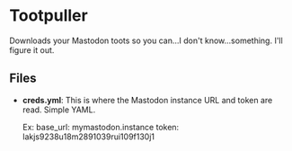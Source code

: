 # Tootpuller

Downloads your Mastodon toots so you can...I don't know...something. I'll figure it out.

## Files
* **creds.yml**: This is where the Mastodon instance URL and token are read. Simple YAML.

    Ex:
    base_url: mymastodon.instance
    token: lakjs9238u18m2891039rui109f130j1
